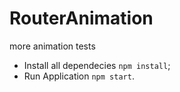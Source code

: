 # RouterAnimation

more animation tests

- Install all dependecies `npm install`;
- Run Application `npm start`.